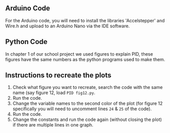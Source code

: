 ## Arduino Code

For the Arduino code, you will need to install the libraries 'Accelstepper' and Wire.h and upload to an Arduino Nano via the IDE software.

## Python Code

In chapter 1 of our school project we used figures to explain PID, these figures have the same numbers as the python programs used to make them. 

## Instructions to recreate the plots

1. Check what figure you want to recreate, search the code with the same name (say figure 12, load `PID fig12.py`.
2. Run the code.
3. Change the variable names to the second color of the plot (for figure 12 specifically you will need to uncomment lines `24` & `25` of the code).
4. Run the code.
5. Change the constants and run the code again (without closing the plot) if there are multiple lines in one graph. 

